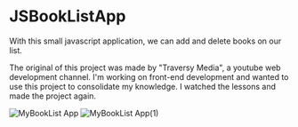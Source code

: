 # JSBookListApp

With this small javascript application, we can add and delete books on our list.

The original of this project was made by "Traversy Media", a youtube web development channel.
I'm working on front-end development and wanted to use this project to consolidate my knowledge.
I watched the lessons and made the project again.

![MyBookList App](https://user-images.githubusercontent.com/71047621/97011119-f65f3880-154e-11eb-9be7-f775e1fb30e6.jpg)
![MyBookList App(1)](https://user-images.githubusercontent.com/71047621/97011136-f95a2900-154e-11eb-8359-64f6f8f2e6e0.jpg)
